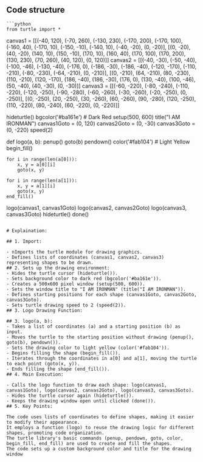 ## Code structure
    ```python
    from turtle import *

canvas1 = [[(-40, 120), (-70, 260), (-130, 230), (-170, 200), (-170, 100), (-160, 40), (-170, 10), (-150, -10), (-140, 10),
           (-40, -20), (0, -20)],
          [(0, -20), (40, -20), (140, 10), (150, -10), (170, 10), (160, 40), (170, 100), (170, 200), (130, 230), (70, 260),
           (40, 120), (0, 120)]]
canvas2 = [[(-40, -30), (-50, -40), (-100, -46), (-130, -40), (-176, 0), (-186, -30), (-186, -40), (-120, -170), (-110, -210),
           (-80, -230), (-64, -210), (0, -210)],
          [(0, -210), (64, -210), (80, -230), (110, -210), (120, -170), (186, -40), (186, -30), (176, 0), (130, -40),
           (100, -46), (50, -40), (40, -30), (0, -30)]]
canvas3 = [[(-60, -220), (-80, -240), (-110, -220), (-120, -250), (-90, -280), (-60, -260), (-30, -260), (-20, -250),
           (0, -250)],
          [(0, -250), (20, -250), (30, -260), (60, -260), (90, -280), (120, -250), (110, -220), (80, -240), (60, -220),
           (0, -220)]]

hideturtle()
bgcolor('#ba161e')  # Dark Red
setup(500, 600)
title("I AM IRONMAN")
canvas1Goto = (0, 120)
canvas2Goto = (0, -30)
canvas3Goto = (0, -220)
speed(2)


def logo(a, b):
    penup()
    goto(b)
    pendown()
    color('#fab104')  # Light Yellow
    begin_fill()

    for i in range(len(a[0])):
        x, y = a[0][i]
        goto(x, y)

    for i in range(len(a[1])):
        x, y = a[1][i]
        goto(x, y)
    end_fill()


logo(canvas1, canvas1Goto)
logo(canvas2, canvas2Goto)
logo(canvas3, canvas3Goto)
hideturtle()
done()


    
    
  
   ``` 
    
   # Explaination:
 
## 1. Import:

- nImports the turtle module for drawing graphics.
- Defines lists of coordinates (canvas1, canvas2, canvas3) representing shapes to be drawn.
## 2. Sets up the drawing environment:
- Hides the turtle cursor (hideturtle()).
- Sets background color to dark red (bgcolor('#ba161e')).
- Creates a 500x600 pixel window (setup(500, 600)).
- Sets the window title to "I AM IRONMAN" (title("I AM IRONMAN")).
- Defines starting positions for each shape (canvas1Goto, canvas2Goto, canvas3Goto).
- Sets turtle drawing speed to 2 (speed(2)).
## 3. Logo Drawing Function:

## 3. logo(a, b):
- Takes a list of coordinates (a) and a starting position (b) as input.
- Moves the turtle to the starting position without drawing (penup(), goto(b), pendown()).
- Sets the drawing color to light yellow (color('#fab104')).
- Begins filling the shape (begin_fill()).
- Iterates through the coordinates in a[0] and a[1], moving the turtle to each point (goto(x, y)).
- Ends filling the shape (end_fill()).
## 4. Main Execution:

- Calls the logo function to draw each shape: logo(canvas1, canvas1Goto), logo(canvas2, canvas2Goto), logo(canvas3, canvas3Goto).
- Hides the turtle cursor again (hideturtle()).
- Keeps the drawing window open until clicked (done()).
## 5. Key Points:

The code uses lists of coordinates to define shapes, making it easier to modify their appearance.
It employs a function (logo) to reuse the drawing logic for different shapes, promoting code organization.
The turtle library's basic commands (penup, pendown, goto, color, begin_fill, end_fill) are used to create and fill the shapes.
The code sets up a custom background color and title for the drawing window